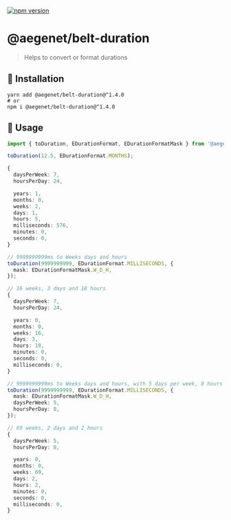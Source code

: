 [![npm version](https://img.shields.io/npm/v/@aegenet/belt-duration.svg)](https://www.npmjs.com/package/@aegenet/belt-duration)
<br>

# @aegenet/belt-duration

> Helps to convert or format durations

## 💾 Installation

```shell
yarn add @aegenet/belt-duration@^1.4.0
# or
npm i @aegenet/belt-duration@^1.4.0
```

## 📝 Usage

```typescript
import { toDuration, EDurationFormat, EDurationFormatMask } from '@aegenet/belt-duration';

toDuration(12.5, EDurationFormat.MONTHS);

{
  daysPerWeek: 7,
  hoursPerDay: 24,

  years: 1,
  months: 0,
  weeks: 2,
  days: 1,
  hours: 5,
  milliseconds: 576,
  minutes: 0,
  seconds: 0,
}

// 9999999999ms to Weeks days and hours
toDuration(9999999999, EDurationFormat.MILLISECONDS, {
  mask: EDurationFormatMask.W_D_H,
});

// 16 weeks, 3 days and 18 hours
{
  daysPerWeek: 7,
  hoursPerDay: 24,

  years: 0,
  months: 0,
  weeks: 16,
  days: 3,
  hours: 18,
  minutes: 0,
  seconds: 0,
  milliseconds: 0,
}

// 9999999999ms to Weeks days and hours, with 5 days per week, 8 hours per day
toDuration(9999999999, EDurationFormat.MILLISECONDS, {
  mask: EDurationFormatMask.W_D_H,
  daysPerWeek: 5,
  hoursPerDay: 8,
});

// 69 weeks, 2 days and 2 hours
{
  daysPerWeek: 5,
  hoursPerDay: 8,

  years: 0,
  months: 0,
  weeks: 69,
  days: 2,
  hours: 2,
  minutes: 0,
  seconds: 0,
  milliseconds: 0,
}
```
